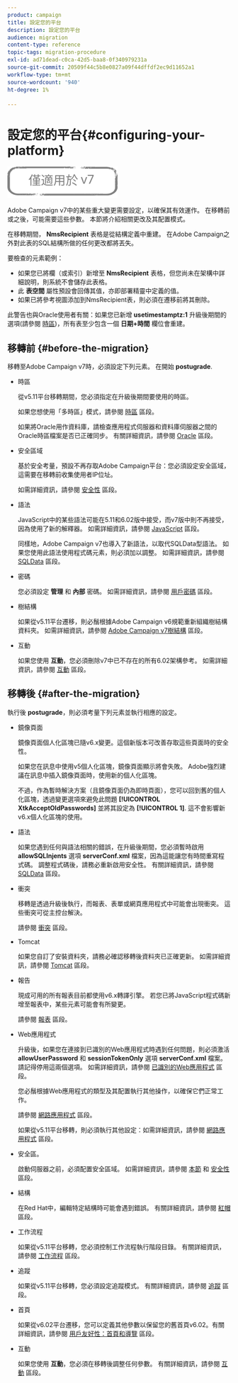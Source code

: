 ```yaml
---
product: campaign
title: 設定您的平台
description: 設定您的平台
audience: migration
content-type: reference
topic-tags: migration-procedure
exl-id: ad71dead-c0ca-42d5-baa8-0f340979231a
source-git-commit: 20509f44c5b8e0827a09f44dffdf2ec9d11652a1
workflow-type: tm+mt
source-wordcount: '940'
ht-degree: 1%

---
```


# 設定您的平台{#configuring-your-platform}

![](../../assets/v7-only.svg)

Adobe Campaign v7中的某些重大變更需要設定，以確保其有效運作。 在移轉前或之後，可能需要這些參數。 本節將介紹相關更改及其配置模式。

在移轉期間， **NmsRecipient** 表格是從結構定義中重建。 在Adobe Campaign之外對此表的SQL結構所做的任何更改都將丟失。

要檢查的元素範例：

* 如果您已將欄（或索引）新增至 **NmsRecipient** 表格，但您尚未在架構中詳細說明，則系統不會儲存此表格。
* 此 **表空間** 屬性預設會回傳其值，亦即部署精靈中定義的值。
* 如果已將參考視圖添加到NmsRecipient表，則必須在遷移前將其刪除。

此警告也與Oracle使用者有關：如果您已新增 **usetimestamptz:1** 升級後期間的選項(請參閱 [時區](../../migration/using/general-configurations.md#time-zones))，所有表至少包含一個 **日期+時間** 欄位會重建。

## 移轉前 {#before-the-migration}

移轉至Adobe Campaign v7時，必須設定下列元素。 在開始 **postugrade**.

* 時區

   從v5.11平台移轉期間，您必須指定在升級後期間要使用的時區。

   如果您想使用「多時區」模式，請參閱 [時區](../../migration/using/general-configurations.md#time-zones) 區段。

   如果將Oracle用作資料庫，請檢查應用程式伺服器和資料庫伺服器之間的Oracle時區檔案是否已正確同步。 有關詳細資訊，請參閱 [Oracle](../../migration/using/general-configurations.md#oracle) 區段。

* 安全區域

   基於安全考量，預設不再存取Adobe Campaign平台：您必須設定安全區域，這需要在移轉前收集使用者IP位址。

   如需詳細資訊，請參閱 [安全性](../../migration/using/general-configurations.md#security) 區段。

* 語法

   JavaScript中的某些語法可能在5.11和6.02版中接受，而v7版中則不再接受，因為使用了新的解釋器。 如需詳細資訊，請參閱 [JavaScript](../../migration/using/general-configurations.md#javascript) 區段。

   同樣地，Adobe Campaign v7也導入了新語法，以取代SQLData型語法。 如果您使用此語法使用程式碼元素，則必須加以調整。 如需詳細資訊，請參閱 [SQLData](../../migration/using/general-configurations.md#sqldata) 區段。

* 密碼

   您必須設定 **管理** 和 **內部** 密碼。 如需詳細資訊，請參閱 [用戶密碼](../../migration/using/before-starting-migration.md#user-passwords) 區段。

* 樹結構

   如果從v5.11平台遷移，則必鬚根據Adobe Campaign v6規範重新組織樹結構資料夾。 如需詳細資訊，請參閱 [Adobe Campaign v7樹結構](../../migration/using/specific-configurations-in-v5-11.md#campaign-vseven-tree-structure) 區段。

* 互動

   如果您使用 **互動**，您必須刪除v7中已不存在的所有6.02架構參考。 如需詳細資訊，請參閱 [互動](../../migration/using/general-configurations.md#interaction) 區段。

## 移轉後 {#after-the-migration}

執行後 **postugrade**，則必須考量下列元素並執行相應的設定。

* 鏡像頁面

   鏡像頁面個人化區塊已隨v6.x變更。這個新版本可改善存取這些頁面時的安全性。

   如果您在訊息中使用v5個人化區塊，鏡像頁面顯示將會失敗。 Adobe強烈建議在訊息中插入鏡像頁面時，使用新的個人化區塊。

   不過，作為暫時解決方案（且鏡像頁面仍為即時頁面），您可以回到舊的個人化區塊，透過變更選項來避免此問題 **[!UICONTROL XtkAcceptOldPasswords]** 並將其設定為 **[!UICONTROL 1]**. 這不會影響新v6.x個人化區塊的使用。

* 語法

   如果您遇到任何與語法相關的錯誤，在升級後期間，您必須暫時啟用 **allowSQLInjents** 選項 **serverConf.xml** 檔案，因為這能讓您有時間重寫程式碼。 調整程式碼後，請務必重新啟用安全性。 有關詳細資訊，請參閱 [SQLData](../../migration/using/general-configurations.md#sqldata) 區段。

* 衝突

   移轉是透過升級後執行，而報表、表單或網頁應用程式中可能會出現衝突。 這些衝突可從主控台解決。

   請參閱 [衝突](../../migration/using/general-configurations.md#conflicts) 區段。

* Tomcat

   如果您自訂了安裝資料夾，請務必確認移轉後資料夾已正確更新。 如需詳細資訊，請參閱 [Tomcat](../../migration/using/general-configurations.md#tomcat) 區段。

* 報告

   現成可用的所有報表目前都使用v6.x轉譯引擎。 若您已將JavaScript程式碼新增至報表中，某些元素可能會有所變更。

   請參閱 [報表](../../migration/using/general-configurations.md#reports) 區段。

* Web應用程式

   升級後，如果您在連接到已識別的Web應用程式時遇到任何問題，則必須激活 **allowUserPassword** 和 **sessionTokenOnly** 選項 **serverConf.xml** 檔案。 請記得停用這兩個選項。 如需詳細資訊，請參閱 [已識別的Web應用程式](../../migration/using/general-configurations.md#identified-web-applications) 區段。

   您必鬚根據Web應用程式的類型及其配置執行其他操作，以確保它們正常工作。

   請參閱 [網路應用程式](../../migration/using/general-configurations.md#web-applications) 區段。

   如果從v5.11平台移轉，則必須執行其他設定：如需詳細資訊，請參閱 [網路應用程式](../../migration/using/specific-configurations-in-v5-11.md#web-applications) 區段。

* 安全區。

   啟動伺服器之前，必須配置安全區域。 如需詳細資訊，請參閱 [本節](../../installation/using/security-zones.md) 和 [安全性](../../migration/using/general-configurations.md#security) 區段。

* 結構

   在Red Hat中，編輯特定結構時可能會遇到錯誤。 有關詳細資訊，請參閱 [紅帽](../../migration/using/general-configurations.md#red-hat) 區段。

* 工作流程

   如果從v5.11平台移轉，您必須控制工作流程執行階段目錄。 有關詳細資訊，請參閱 [工作流程](../../migration/using/specific-configurations-in-v5-11.md#workflows) 區段。

* 追蹤

   如果從v5.11平台移轉，您必須設定追蹤模式。 有關詳細資訊，請參閱 [追蹤](../../migration/using/specific-configurations-in-v5-11.md#tracking) 區段。

* 首頁

   如果從v6.02平台遷移，您可以定義其他參數以保留您的舊首頁v6.02。有關詳細資訊，請參閱 [用戶友好性：首頁和導覽](../../migration/using/specific-configurations-in-v6-02.md#user-friendliness--home-page-and-navigation) 區段。

* 互動

   如果您使用 **互動**，您必須在移轉後調整任何參數。 有關詳細資訊，請參閱 [互動](../../migration/using/general-configurations.md#interaction) 區段。
